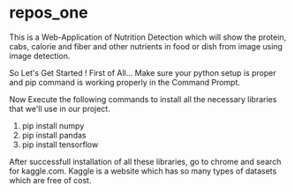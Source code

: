 # repos_one
This is a Web-Application of Nutrition Detection which will show the protein, cabs, calorie and fiber and other nutrients in food or dish from image using image detection. 


So Let's Get Started !
First of All... Make sure your python setup is proper and pip command is working properly in the Command Prompt.

Now Execute the following commands to install all the necessary libraries that we'll use in our project.
1. pip install numpy
2. pip install pandas
3. pip install tensorflow

After successfull installation of all these libraries, go to chrome and search for kaggle.com.
Kaggle is a website which has so many types of datasets which are free of cost. 

